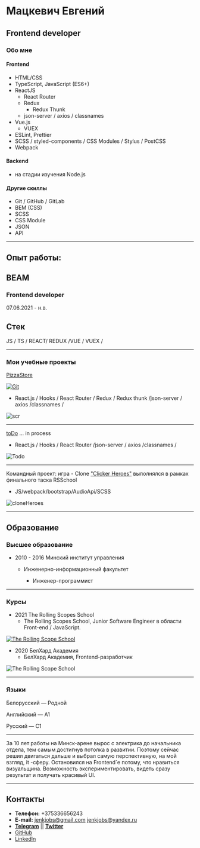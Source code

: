 # Мацкевич Евгений

## Frontend developer

### Обо мне

#### Frontend

- HTML/CSS
- TypeScript, JavaScript (ES6+)
- ReactJS
  - React Router
  - Redux
    - Redux Thunk
  - json-server / axios / classnames
- Vue.js
  - VUEX
- ESLint, Prettier
- SCSS / styled-components / CSS Modules / Stylus / PostCSS
- Webpack

#### Backend

- на стадии изучения Node.js

#### Другие скиллы

- Git / GitHub / GitLab
- BEM (CSS)
- SCSS
- CSS Module
- JSON
- API

---
## Опыт работы:

## BEAM
  ### Frontend developer

  07.06.2021 - н.в.
  
  ## Стек

  JS / TS / REACT/ REDUX /VUE / VUEX /

---
### Мои учебные проекты

[PizzaStore](https://pizzas-store.herokuapp.com)

[![Git](.\assets\GitHub-Mark-32px.png "project on git")](https://github.com/JenkJS/pizza-store)

- React.js / Hooks / React Router / Redux / Redux thunk /json-server / axios /classnames /

![scr](.\assets\pizzaStore.png)

---

[toDo](https://github.com/JenkJS/todo) ... in process

- React.js / Hooks / React Router /json-server / axios /classnames /

![Todo](.\assets\toDo.png)

---

Командный проект: игра - Clone ["Clicker Heroes"](https://doleur.github.io/rsclone/) выполнялся в рамках финального таска RSSchool

- JS/webpack/bootstrap/AudioApi/SCSS

![cloneHeroes](.\assets\cloneHeroes.png "Clicker Heroes")

---

## Образование

### Высшее образование

- 2010 - 2016 Минский институт управления

  - Инженерно-информационный факультет

    - Инженер-программист

---

### Курсы

- 2021 The Rolling Scopes School
  - The Rolling Scopes School, Junior Software Engineer в области Front-end / JavaScript.

[![The Rolling Scope School](.\assets\trss.png "certificate")](https://app.rs.school/certificate/63gyipsq)

- 2020 БелХард Академия
  - БелХард Академия, Frontend-разработчик

![The Rolling Scope School](.\assets\belhard.jpg "certificate")

---

### Языки

Белорусский — Родной

Английский — A1

Русский — C1

---

За 10 лет работы на Минск-арене вырос с электрика до начальника отдела, тем самым достигнув потолка в развитии. Поэтому сейчас решил двигаться дальше и выбрал самую перспективную, на мой взгляд, it -сферу.
Остановился на Frontend`е потому, что нравиться визуальщина. Возможность экспериментировать, видеть сразу результат и получать красивый UI.

---

## Контакты

- **Телефон:** +375336656243
- **E-mail:** <jenkjobs@gmail.com> <jenkjobs@yandex.ru>
- **[Telegram](https://t.me/JenkDi)** || **[Twitter](https://twitter.com/Jenk_JS)**
- [GitHub](https://github.com/JenkJS)
- [LinkedIn](https://www.linkedin.com/in/jenkjs/)
